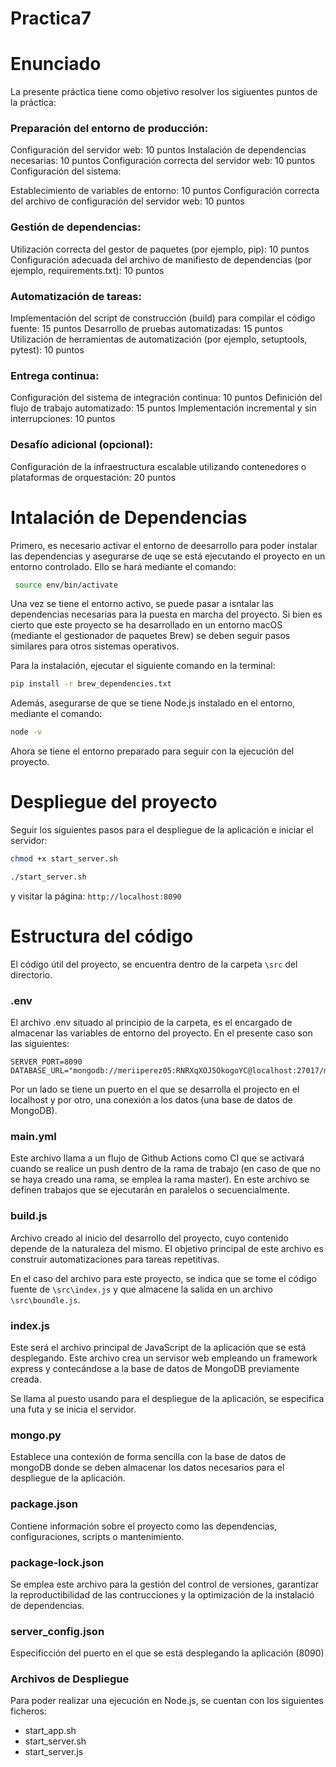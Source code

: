# Practica7

# Enunciado

La presente práctica tiene como objetivo resolver los sigiuentes puntos de la práctica:

### Preparación del entorno de producción:

Configuración del servidor web: 10 puntos
Instalación de dependencias necesarias: 10 puntos
Configuración correcta del servidor web: 10 puntos
Configuración del sistema:

Establecimiento de variables de entorno: 10 puntos
Configuración correcta del archivo de configuración del servidor web: 10 puntos


### Gestión de dependencias:

Utilización correcta del gestor de paquetes (por ejemplo, pip): 10 puntos
Configuración adecuada del archivo de manifiesto de dependencias (por ejemplo, requirements.txt): 10 puntos

### Automatización de tareas:

Implementación del script de construcción (build) para compilar el código fuente: 15 puntos
Desarrollo de pruebas automatizadas: 15 puntos
Utilización de herramientas de automatización (por ejemplo, setuptools, pytest): 10 puntos

### Entrega continua:

Configuración del sistema de integración continua: 10 puntos
Definición del flujo de trabajo automatizado: 15 puntos
Implementación incremental y sin interrupciones: 10 puntos

### Desafío adicional (opcional):

Configuración de la infraestructura escalable utilizando contenedores o plataformas de orquestación: 20 puntos

# Intalación de Dependencias

Primero, es necesario activar el entorno de deesarrollo para poder instalar las dependencias y asegurarse de uqe se está ejecutando el proyecto en un entorno controlado. Ello se hará mediante el comando:

```bash
 source env/bin/activate
```

Una vez se tiene el entorno activo, se puede pasar a isntalar las dependencias necesarias para la puesta en marcha del proyecto. Si bien es cierto que este proyecto se ha desarrollado en un entorno macOS (mediante el gestionador de paquetes Brew) se deben seguir pasos similares para otros sistemas operativos.

Para la instalación, ejecutar el siguiente comando en la terminal:
```bash
pip install -r brew_dependencies.txt
```

Además, asegurarse de que se tiene Node.js instalado en el entorno, mediante el comando:
```bash
node -v
```

Ahora se tiene el entorno preparado para seguir con la ejecución del proyecto.

# Despliegue del proyecto

Seguir los siguientes pasos para el despliegue de la aplicación e iniciar el servidor:

```bash
chmod +x start_server.sh
```

```bash
./start_server.sh
```

y visitar la página: ``http://localhost:8090``
# Estructura del código

El código útil del proyecto, se encuentra dentro de la carpeta ```\src``` del directorio.

### .env
El archivo .env situado al principio de la carpeta, es el encargado de almacenar las variables de entorno del proyecto. En el presente caso son las siguientes:

````
SERVER_PORT=8090
DATABASE_URL="mongodb://meriiperez05:RNRXqXOJ5OkogoYC@localhost:27017/mi_base_de_datos"
````

Por un lado se tiene un puerto en el que se desarrolla el projecto en el localhost y por otro, una conexión a los datos (una base de datos de MongoDB).

### main.yml
Este archivo llama a un flujo de Github Actions como CI que se activará cuando se realice un push dentro de la rama de trabajo (en caso de que no se haya creado una rama, se emplea la rama master). En este archivo se definen trabajos que se ejecutarán en paralelos o secuencialmente.

### build.js
Archivo creado al inicio del desarrollo del proyecto, cuyo contenido depende de la naturaleza del mismo. El objetivo principal de este archivo es construir automatizaciones para tareas repetitivas.

En el caso del archivo para este proyecto, se indica que se tome el código fuente de ``\src\index.js``  y que almacene la salida en un archivo ``\src\boundle.js``.

### index.js
Este será el archivo principal de JavaScript de la aplicación que se está desplegando. Este archivo crea un servisor web empleando un framework express y contecándose a la base de datos de MongoDB previamente creada.

Se llama al puesto usando para el despliegue de la aplicación, se especifica una futa y se inicia el servidor.

### mongo.py
Establece una contexión de forma sencilla con la base de datos de mongoDB donde se deben almacenar los datos necesarios para el despliegue de la aplicación.

### package.json

Contiene información sobre el proyecto como las dependencias, configuraciones, scripts o mantenimiento.

### package-lock.json
Se emplea este archivo para la gestión del control de versiones, garantizar la reproductibilidad de las contrucciones y la optimización de la instalació de dependencias.

### server_config.json
Especificción del puerto en el que se está desplegando la aplicación (8090)

### Archivos de Despliegue

Para poder realizar una ejecución en Node.js, se cuentan con los siguientes ficheros:
- start_app.sh
- start_server.sh
- start_server.js